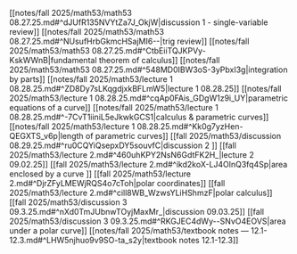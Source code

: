 [[notes/fall 2025/math53/math53 08.27.25.md#^dJUfR135NVYtZa7J_OkjW|discussion 1 - single-variable review]]
	[[notes/fall 2025/math53/math53 08.27.25.md#^NUsufHrbGkmcHSajMI6--|trig review]]
	[[notes/fall 2025/math53/math53 08.27.25.md#^CtbEiiTQJKPVy-KskWWnB|fundamental theorem of calculus]]
	[[notes/fall 2025/math53/math53 08.27.25.md#^548MD0IBW3oS-3yPbxI3g|integration by parts]]
[[notes/fall 2025/math53/lecture 1 08.28.25.md#^ZD8Dy7sLKqgdjxkBFLmW5|lecture 1 08.28.25]]
	[[notes/fall 2025/math53/lecture 1 08.28.25.md#^cqAp0FAis_GDgW1z9i_UY|parametric equations of a curve]]
	[[notes/fall 2025/math53/lecture 1 08.28.25.md#^-7CvT1iiniL5eJkwkGCS1|calculus & parametric curves]]
	[[notes/fall 2025/math53/lecture 1 08.28.25.md#^Kk0g7yzHen-QEGXTS_v6p|length of parametric curves]]
[[fall 2025/math53/discussion 08.29.25.md#^ru0CQYiQsepxDY5souvfC|discussion 2 ]]
[[fall 2025/math53/lecture 2.md#^460uhKPY2NsN6GdtFK2H_|lecture 2 09.02.25]]
	[[fall 2025/math53/lecture 2.md#^ikd2koX-LJ4OlnQ3fq4Sp|area enclosed by a curve ]]
	[[fall 2025/math53/lecture 2.md#^DjrZFyLMEWjRQS4o7cToh|polar coordinates]]
	[[fall 2025/math53/lecture 2.md#^cill8WB_WzwsYLiHShmzF|polar calculus]]
[[fall 2025/math53/discussion 3 09.3.25.md#^nXd0TmJUbnwTOyjMaxMr_|discussion 09.03.25]]
	[[fall 2025/math53/discussion 3 09.3.25.md#^RKGJEC4dWy--SNvO4EOVS|area under a polar curve]]
[[notes/fall 2025/math53/textbook notes — 12.1-12.3.md#^LHW5njhuo9v9SO-ta_s2y|textbook notes 12.1-12.3]]

	
	
	



	
	

